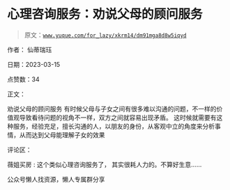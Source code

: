 # 心理咨询服务：劝说父母的顾问服务

> 原文：[`www.yuque.com/for_lazy/xkrm14/dm91mga8d8w5iqyd`](https://www.yuque.com/for_lazy/xkrm14/dm91mga8d8w5iqyd)



作者： 仙蒂瑞珏



日期：2023-03-15



点赞数：34



正文：



劝说父母的顾问服务 有时候父母与子女之间有很多难以沟通的问题，不一样的价值观导致看待问题的视角不一样，双方之间就容易出现矛盾。 这时候就需要有这种服务，经验充足，擅长沟通的人，以朋友的身份，从客观中立的角度来分析事情，从而达到父母能理解子女的效果



评论区：



薇姐买房 : 这个类似心理咨询服务了， 其实很耗人力的。不算好生意……



公众号懒人找资源，懒人专属群分享

